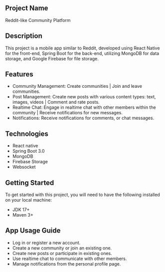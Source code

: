 ## Project Name

Reddit-like Community Platform

## Description

This project is a mobile app similar to Reddit, developed using React Native for the front-end, Spring Boot for the back-end, utilizing MongoDB for data storage, and Google Firebase for file storage.

## Features
* Community Management:
Create communities | Join and leave communities.
* Post Management:
Create new posts with various content types: text, images, videos | Comment and rate posts.
* Realtime Chat:
Engage in realtime chat with other members within the community | Receive notifications for new messages.
* Notifications:
Receive notifications for comments, or chat messages.

## Technologies
* React native
* Spring Boot 3.0
* MongoDB
* Firebase Storage
* Websocket

## Getting Started
To get started with this project, you will need to have the following installed on your local machine:

* JDK 17+
* Maven 3+

## App Usage Guide
* Log in or register a new account.
* Create a new community or join an existing one.
* Create new posts or participate in existing ones.
* Use realtime chat to communicate with other members.
* Manage notifications from the personal profile page.
